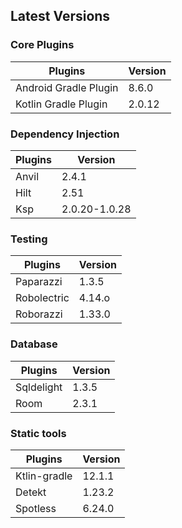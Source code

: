 
## Latest Versions

### Core Plugins

| Plugins               | Version |
|-----------------------|---------|
| Android Gradle Plugin | 8.6.0   |
| Kotlin Gradle Plugin  | 2.0.12  |

### Dependency Injection

| Plugins | Version       |
|---------|---------------|
| Anvil   | 2.4.1         |
| Hilt    | 2.51          |
| Ksp     | 2.0.20-1.0.28 |

### Testing

| Plugins     | Version |
|-------------|---------|
| Paparazzi   | 1.3.5   |
| Robolectric | 4.14.o  |
| Roborazzi   | 1.33.0  |

### Database

| Plugins    | Version |
|------------|---------|
| Sqldelight | 1.3.5   |
| Room       | 2.3.1   |

### Static tools

| Plugins      | Version |
|--------------|---------|
| Ktlin-gradle | 12.1.1  |
| Detekt       | 1.23.2  |
| Spotless     | 6.24.0  |

